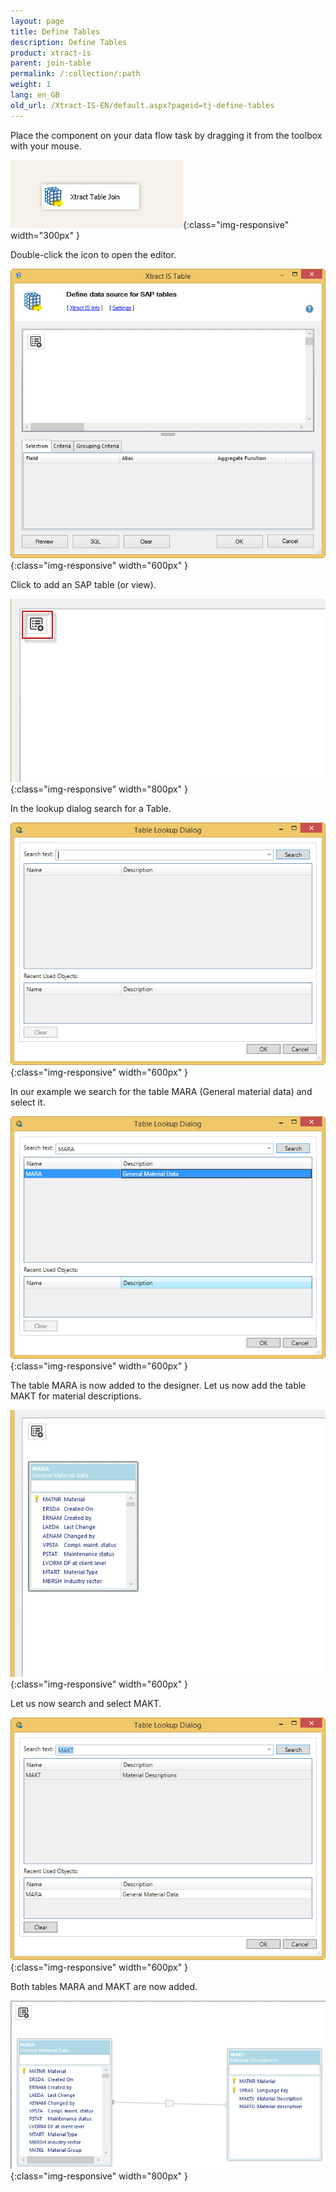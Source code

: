 ```yaml
---
layout: page
title: Define Tables
description: Define Tables
product: xtract-is
parent: join-table
permalink: /:collection/:path
weight: 1
lang: en_GB
old_url: /Xtract-IS-EN/default.aspx?pageid=tj-define-tables
---
```


Place the component on your data flow task by dragging it from the toolbox with your mouse. 

![tj-xis-1](/img/content/tj-xis-1.jpg){:class="img-responsive" width="300px" }

Double-click the icon to open the editor.

![tj-xis-2](/img/content/tj-xis-2.jpg){:class="img-responsive" width="600px" }

Click to add an SAP table (or view). 

![tj-add-table](/img/content/tj-add-table.jpg){:class="img-responsive" width="800px" }

In the lookup dialog search for a Table. 

![tj-lookup-1](/img/content/tj-lookup-1.jpg){:class="img-responsive" width="600px" }

In our example we search for the table MARA (General material data) and select it. 

![tj-lookup-2](/img/content/tj-lookup-2.jpg){:class="img-responsive" width="600px" }

The table MARA is now added to the designer. Let us now add the table MAKT for material descriptions.  

![tj-lookup-2a-mara](/img/content/tj-lookup-2a-mara.jpg){:class="img-responsive" width="600px" }

Let us now search and select MAKT. 

![tj-lookup-3](/img/content/tj-lookup-3.jpg){:class="img-responsive" width="600px" }

Both tables MARA and MAKT are now added. 

![tj-2-tables](/img/content/tj-2-tables.jpg){:class="img-responsive" width="800px" }



